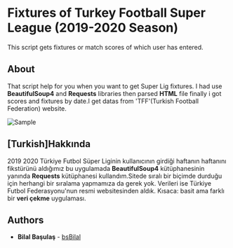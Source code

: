 # Fixtures of Turkey Football Super League (2019-2020 Season)

This script gets fixtures or match scores of  which user has entered.

## About
That script help for you when you want to get Super Lig fixtures. I had use **BeautifulSoup4** and **Requests** libraries then parsed **HTML** file finally i got scores and fixtures by date.I get datas from 'TFF'(Turkish Football Federation)  website.

![Sample](https://user-images.githubusercontent.com/9121424/70755249-5ccdd480-1d4a-11ea-9047-a6ee59d3f33a.JPG)


## [Turkish]Hakkında

  2019 2020 Türkiye Futbol Süper Liginin kullanıcının girdiği haftanın haftanını fikstürünü aldığımız bu uygulamada **BeautifulSoup4** 
kütüphanesinin yanında **Requests** kütüphanesi kullandım.Sitede sıralı bir biçimde durduğu için herhangi bir sıralama yapmamıza da gerek yok. Verileri ise Türkiye Futbol Federasyonu'nun resmi websitesinden aldık. Kısaca: basit ama farklı bir **veri çekme** uygulaması.

## Authors

* **Bilal Başulaş** - [bsBilal](https://github.com/bsBilal)


